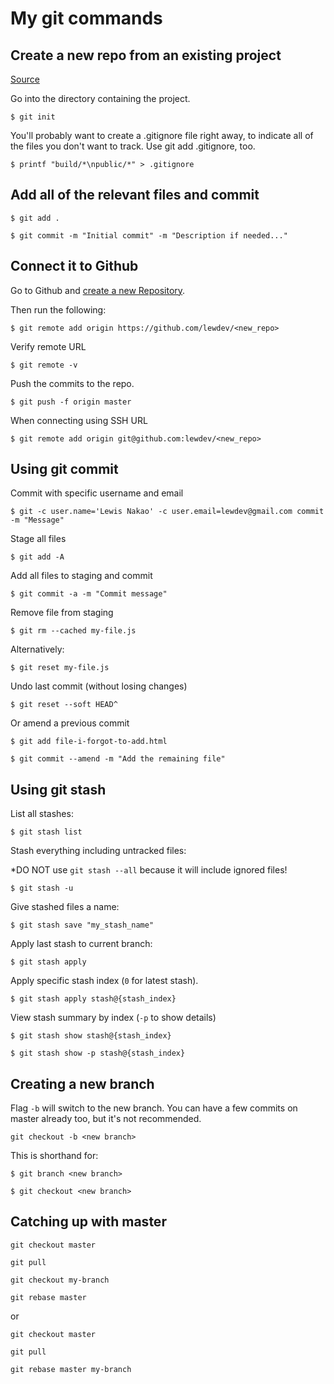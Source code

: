 # My git commands

## Create a new repo from an existing project

[Source](https://kbroman.org/github_tutorial/pages/init.html)

Go into the directory containing the project.
```
$ git init
```
You'll probably want to create a .gitignore file right away, to indicate all of the files you don't want to track. Use git add .gitignore, too.

```
$ printf "build/*\npublic/*" > .gitignore
```

## Add all of the relevant files and commit

```
$ git add .

$ git commit -m "Initial commit" -m "Description if needed..."
```

## Connect it to Github

Go to Github and [create a new Repository](https://github.com/new).

Then run the following:
```
$ git remote add origin https://github.com/lewdev/<new_repo>
```
Verify remote URL
```
$ git remote -v
```
Push the commits to the repo.
```
$ git push -f origin master
```

When connecting using SSH URL
```
$ git remote add origin git@github.com:lewdev/<new_repo>
```
## Using git commit
Commit with specific username and email
```
$ git -c user.name='Lewis Nakao' -c user.email=lewdev@gmail.com commit -m "Message"
```
Stage all files
```
$ git add -A
```
Add all files to staging and commit
```
$ git commit -a -m "Commit message"
```
Remove file from staging
```
$ git rm --cached my-file.js
```
Alternatively:
```
$ git reset my-file.js
```
Undo last commit (without losing changes)
```
$ git reset --soft HEAD^
```
Or amend a previous commit
```
$ git add file-i-forgot-to-add.html

$ git commit --amend -m "Add the remaining file"
```
## Using git stash
List all stashes:
```
$ git stash list
```
Stash everything including untracked files:

*DO NOT use `git stash --all` because it will include ignored files!
```
$ git stash -u
```
Give stashed files a name:
```
$ git stash save "my_stash_name"
```
Apply last stash to current branch:
```
$ git stash apply
```
Apply specific stash index (`0` for latest stash).
```
$ git stash apply stash@{stash_index}
```
View stash summary by index (`-p` to show details)
```
$ git stash show stash@{stash_index}

$ git stash show -p stash@{stash_index}
```

## Creating a new branch
Flag `-b` will switch to the new branch. You can have a few commits on master already too, but it's not recommended.
```
git checkout -b <new branch>
```
This is shorthand for:
```
$ git branch <new branch>

$ git checkout <new branch>
```

## Catching up with master
```
git checkout master

git pull

git checkout my-branch

git rebase master
```
or
```
git checkout master

git pull

git rebase master my-branch
```
